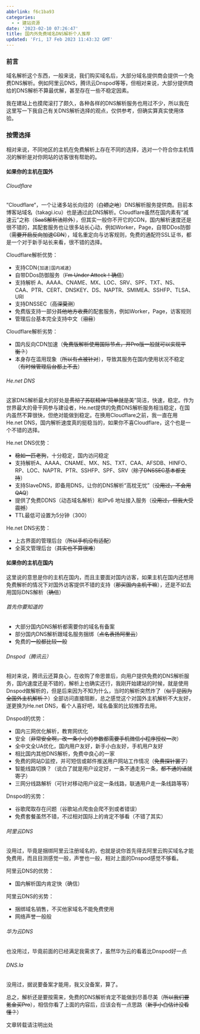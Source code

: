```yaml
---
abbrlink: f6c1ba93
categories:
  - - 建站资源
date: '2023-02-10 07:26:47'
title: 国内外免费域名DNS解析个人推荐
updated: 'Fri, 17 Feb 2023 11:43:32 GMT'
---
```

### 前言

域名解析这个东西，一般来说，我们购买域名后，大部分域名提供商会提供一个免费DNS解析。例如阿里云DNS，腾讯云Dnspod等等，但相对来说，大部分提供商给的DNS解析不算最优解，甚至存在一些不稳定因素。<!--more-->

我在建站上也摸爬滚打了颇久，各种各样的DNS解析服务也用过不少，所以我在这里写一下我自己有关DNS解析选择的观点，仅供参考，但确实算真实使用体验。

### 按需选择

相对来说，不同地区的主机在免费解析上存在不同的选择，选对一个符合你主机情况的解析是对你网站的访客很有帮助的。

#### 如果你的主机在国外

###### Cloudflare

“Cloudflare“，一个让诸多站长向往的（~~白嫖之地~~）DNS解析服务提供商。目前本博客站域名（takagi.icu）也是通过此DNS解析。Cloudflare虽然在国内素有“减速云”之称（~~SaaS解析法除外~~），但其实一般你不开它的CDN，国内解析速度还是很不错的，其配套服务也让很多站长心动，例如Worker，Page，自带DDos防御（~~需要开启反向加速CDN~~），域名重定向与访客规则，免费的通配符SSL证书，都是一个对于新手站长来看，很不错的选择。

Cloudflare解析优势：

* 支持CDN`{加速|国内减速}`
* 自带DDos防御服务（~~I'm Under Atteck！确信~~）
* 支持解析 A、AAAA、CNAME、MX、LOC、SRV、SPF、TXT、NS、CAA、PTR、CERT、DNSKEY、DS、NAPTR、SMIMEA、SSHFP、TLSA、URI
* 支持DNSSEC（~~高深莫测~~）
* 免费版支持一部分~~其他地方收费~~的配套服务，例如Worker，Page，访客规则
* 管理后台基本完全支持中文（~~泪目~~）

Cloudflare解析劣势：

* 国内反向CDN加速（~~免费版解析使用国际节点，开Pro版一般就可以实现平衡？~~）
* 本身存在滥用现象（~~所以有点被针对~~），导致其服务在国内使用状况不稳定（~~有时候管理后台都上不去~~）

###### He.net DNS

这家DNS解析最大的好处是~~贯彻了苏联精神“简单就是美~~”简洁，快速，稳定。作为世界最大的骨干网参与建设者，He.net提供的免费DNS解析服务相当稳定，在国内虽然不算很快，但绝对能做到稳定。在换用Cloudflare之前，我一直在用 He.net DNS，国内解析速度真的挺稳当的，如果你不喜Cloudflare，这个也是一个不错的选择。

He.net DNS优势：

* ~~稳如一匹老狗~~，十分稳定，国内访问稳定
* 支持解析A、AAAA、CNAME、MX、NS、TXT、CAA、AFSDB、HINFO、RP、LOC、NAPTR、PTR、SSHFP、SPF、SRV（~~除了DNSSEC基本都支持~~）
* 支持SlaveDNS，即备用DNS，让你的DNS解析“高枕无忧”（~~没用过，不会用QAQ~~）
* 提供了免费DDNS（动态域名解析）和IPv6 地址接入服务（~~没用过，但我大受震撼~~）
* TTL最低可设置为5分钟（300）

He.net DNS劣势：

* 上古界面的管理后台（~~所以手机没有适配~~）
* 全英文管理后台（~~其实也不算很难~~）

#### 如果你的主机在国内

这里说的意思是你的主机在国内，而且主要面对国内访客，如果主机在国内还想用免费解析的情况下对国外访客提供不错的支持（~~那买国内主机干嘛~~），还是不如去用国际DNS解析（~~确信~~）

###### 首先你要知道的

* 大部分国内DNS解析都需要你的域名有备案
* 部分国内DNS解析跟域名服务捆绑（~~点名表扬阿里云~~）
* 免费的~~一般都比较一般~~

###### Dnspod（腾讯云）

相对来说，腾讯云还算良心，在收购了帝思普后，向用户提供免费的DNS解析服务，国内速度还是不错的，解析上也确实还行，我刚开始建站的时候，就是使用Dnspod做解析的，但是后来因为不知为什么，当时的解析突然炸了（~~似乎是因为全国外主机解析？~~）全部访问直接阻断，总之感觉这个对国外主机解析不大友好，遂更换为He.net DNS，看个人喜好吧，域名备案的比较推荐去用。

Dnspod的优势：

* 国内三网优化解析，教育网优化
* 安全（~~非常安全啊，改一条小小的参数都需要手机微信小程序授权一次~~）
* 全中文全UA优化，国内用户友好，新手小白友好，手机用户友好
* 相比国内其他DNS解析，免费中良心的一家
* 免费的网站D监控，并可短信或邮件推送用户网站工作情况（~~免费探针罢了~~）
* 智能线路切换？（说白了就是用户设定好，一条不通走另一条，~~都不通的话就寄了~~）
* 三网分线路解析（可针对移动用户设定一条线路，联通用户走一条线路等等）

Dnspod的劣势：

* 谷歌爬取存在问题（谷歌站点爬虫会爬不到或者错误）
* 免费套餐虽然不错，不过相对国际上的肯定不够看（不错了其实）

###### 阿里云DNS

没用过，毕竟是捆绑阿里云注册域名的，也就是说你首先得去阿里云购买域名才能免费用，而且目测感觉一般，声誉也一般，相对上面的Dnspod感觉不够看。

阿里云DNS的优势：

* 国内解析国内肯定快（确信）

阿里云DNS的劣势：

* 捆绑域名销售，不买他家域名不能免费使用
* 网络声誉一般般

###### 华为云DNS

也没用过，毕竟前面的已经满足我需求了，虽然华为云的看着比Dnspod好一点

###### DNS.la

没用过，据说要备案才能用，我又没备案，算了。

总之，解析还是要按需来，免费的DNS解析肯定不能做到尽善尽美（~~所以我们要氪金买Pro~~），相信你看了上面的内容后，应该会有一点思路（~~新手小白估计没看懂？~~）

文章转载请注明出处
